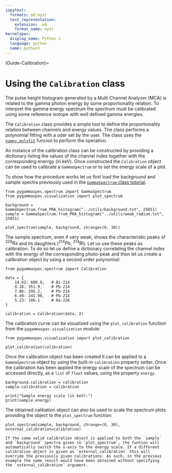 ```yaml
---
jupytext:
  formats: md:myst
  text_representation:
    extension: .md
    format_name: myst
kernelspec:
  display_name: Python 3
  language: python
  name: python3
---
```


(Guide-Calibration)=
# Using the `Calibration` class
The pulse height histogram generated by a Multi Channel Analyzer (MCA) is related to the gamma photon energy by some proportionality relation. To interpret the gamma energy spectrum the spectrum must be calibrated using some reference isotope with well defined gamma energies.

The `Calibration` class provides a simple tool to define the proportionality relation between channels and energy values. The class performs a polynomial fitting with a oder set by the user. The class uses the [`numpy.polyfit`](https://numpy.org/doc/stable/reference/generated/numpy.polyfit.html) funcion to perform the operation.

An instance of the calibration class can be constructed by providing a dictionary listing the values of the channel index together with the corresponding enerrgy (in $\text{keV}$). Once constructed the `Calibration` object can be used to calibrate a `GammaSpectrum` or to set the energy scale of a plot.

To show how the procedure works let us first load the background and sample spectra previously used in the [`GammaSpectrum` class tutorial](Guide-Spectrum).

```{code-cell} python
from pygammaspec.spectrum import GammaSpectrum
from pygammaspec.visualization import plot_spectrum

background = GammaSpectrum.from_PRA_histogram("../utils/background.txt", 25851)
sample = GammaSpectrum.from_PRA_histogram("../utils/weak_radium.txt", 25851)

plot_spectrum(sample, background, chrange=(0, 30))
```

The sample spectrum, even if very weak, shows the characteristic peaks of $^{226}\text{Ra}$ and its daughters ($^{214}\text{Pb}$, $^{214}\text{Bi}$). Let us use these peaks as calibration. To do so let us define a dictionary correlating the channel index with the energy of the corresponding photo-peak and then let us create a calibration object by using a second order polynomial:

```{code-cell} python
from pygammaspec.spectrum import Calibration

data = {
    14.62: 609.9,   # Bi-214
    9.18: 351.9,    # Pb-214
    7.86: 295.2,    # Pb-214
    6.49: 241.98,   # Pb-214
    5.23: 186.1     # Ra-226
}

calibration = Calibration(data, 2)
```

The calibration curve can be visualized using the `plot_calibration` function from the `pygammaspec.visualization` module:

```{code-cell} python
from pygammaspec.visualization import plot_calibration

plot_calibration(calibration)
```

Once the calibration object has been created it can be applied to a `GammaSpectrum` object by using the built-in `calibration` property setter. Once the calibration has been applied the energy scale of the spectrum can be accessed directly, as a `list` of `float` values, using the property `energy`.

```{code-cell} python
background.calibration = calibration
sample.calibration = calibration

print("Sample energy scale (in keV):")
print(sample.energy)
```

The obtained calibation object can also be used to scale the spectrum plots providing the object to the `plot_spectrum` function:

```{code-cell} python
plot_spectrum(sample, background, chrange=(0, 30), external_calibration=calibration)
```

```{tip}
If the same valid calibration object is applied to both the `sample` and `background` spectra given to `plot_spectrum`, the funtion will automatically switch the x-axis to the energy scale. If a different calibration object is given as `external_calibration` this will override the previously given calibrations. As such, in the previous example the same result would have been obtained without specifying the `external_calibration` argument.
```
